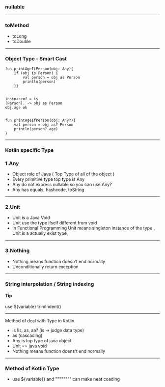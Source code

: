 
### nullable 

---
### toMethod 

- toLong 
- toDouble 

---
### Object Type - Smart Cast 

```
fun printAgeIfPerson(obj: Any){  
    if (obj is Person) {  
        val person = obj as Person  
        println(person)  
    }}


instnaceof = is
(Person). -> obj as Person 
obj.age ok 

```

```
  
fun printAgeIfPerson(obj: Any?){  
    val person = obj as? Person  
    println(person?.age)  
}
```

----

### Kotlin specific Type 

### 1.Any

- Object role of Java ( Top Type of all of the object )
- Every primitive type top type is Any 
- Any do not express nullable so you can use Any?
- Any has equals, hashcode, toString  

---

### 2.Unit

- Unit is a Java  Void
- Unit use the type ifself  different from void 
- In Functional Programming Unit means singleton instance of the type , Unit is a actually exist type,  
---

### 3.Nothing

- Nothing means function doesn't end normally
- Unconditionally return exception 
---


### String interpolation / String indexing 

#### Tip 

use ${variable}
trimIndent()

---

Method of deal with Type in Kotlin

- is !is, as, aa?  (is -> judge data type)
- as (cascading)
- Any is top type of java object
- Unit == java void
- Nothing means function doens't end normally 

---

### Method of Kotlin Type

- use ${variable}} and """""""" can make neat coading

